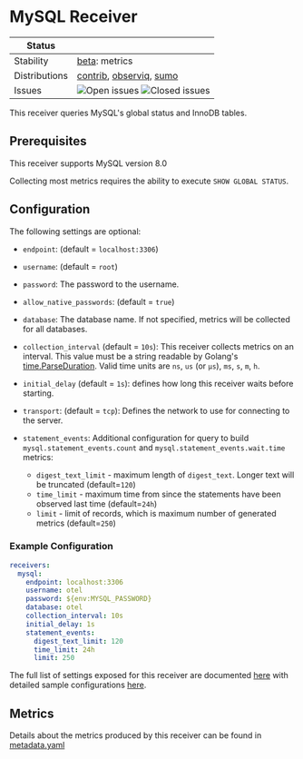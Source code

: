 # MySQL Receiver

<!-- status autogenerated section -->
| Status        |           |
| ------------- |-----------|
| Stability     | [beta]: metrics   |
| Distributions | [contrib], [observiq], [sumo] |
| Issues        | ![Open issues](https://img.shields.io/github/issues-search/open-telemetry/opentelemetry-collector-contrib?query=is%3Aissue%20is%3Aopen%20label%3Areceiver%2Fmysql%20&label=open&color=orange&logo=opentelemetry) ![Closed issues](https://img.shields.io/github/issues-search/open-telemetry/opentelemetry-collector-contrib?query=is%3Aissue%20is%3Aclosed%20label%3Areceiver%2Fmysql%20&label=closed&color=blue&logo=opentelemetry) |

[beta]: https://github.com/open-telemetry/opentelemetry-collector#beta
[contrib]: https://github.com/open-telemetry/opentelemetry-collector-releases/tree/main/distributions/otelcol-contrib
[observiq]: https://github.com/observIQ/observiq-otel-collector
[sumo]: https://github.com/SumoLogic/sumologic-otel-collector
<!-- end autogenerated section -->

This receiver queries MySQL's global status and InnoDB tables.

## Prerequisites

This receiver supports MySQL version 8.0

Collecting most metrics requires the ability to execute `SHOW GLOBAL STATUS`.

## Configuration


The following settings are optional:
- `endpoint`: (default = `localhost:3306`)
- `username`: (default = `root`)
- `password`: The password to the username.
- `allow_native_passwords`: (default = `true`)
- `database`: The database name. If not specified, metrics will be collected for all databases.

- `collection_interval` (default = `10s`): This receiver collects metrics on an interval. This value must be a string readable by Golang's [time.ParseDuration](https://pkg.go.dev/time#ParseDuration). Valid time units are `ns`, `us` (or `µs`), `ms`, `s`, `m`, `h`.
- `initial_delay` (default = `1s`): defines how long this receiver waits before starting.

- `transport`: (default = `tcp`): Defines the network to use for connecting to the server.
- `statement_events`: Additional configuration for query to build `mysql.statement_events.count` and `mysql.statement_events.wait.time` metrics:
  - `digest_text_limit` - maximum length of `digest_text`. Longer text will be truncated (default=`120`)
  - `time_limit` - maximum time from since the statements have been observed last time (default=`24h`)
  - `limit` - limit of records, which is maximum number of generated metrics (default=`250`)

### Example Configuration

```yaml
receivers:
  mysql:
    endpoint: localhost:3306
    username: otel
    password: ${env:MYSQL_PASSWORD}
    database: otel
    collection_interval: 10s
    initial_delay: 1s
    statement_events:
      digest_text_limit: 120
      time_limit: 24h
      limit: 250
```

The full list of settings exposed for this receiver are documented [here](./config.go) with detailed sample configurations [here](./testdata/config.yaml).

## Metrics

Details about the metrics produced by this receiver can be found in [metadata.yaml](./metadata.yaml)

